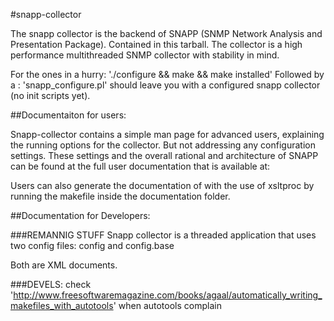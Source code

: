 #snapp-collector

The snapp collector is the backend of SNAPP (SNMP Network Analysis and
Presentation Package). Contained in this tarball.
The collector is a high performance multithreaded SNMP collector
with stability in mind.

For the ones in a hurry:
'./configure && make  && make installed'
Followed by a :
'snapp_configure.pl'
should leave you with a configured snapp collector (no init scripts yet).


##Documentaiton for users:

Snapp-collector contains a simple man page for advanced users, explaining
the running options for the collector. But not addressing any configuration
settings. These settings and the overall rational and architecture of
SNAPP can be found at the full user documentation that is available at:

Users can also generate the documentation of with the use of xsltproc
by running the makefile inside the documentation folder.




##Documentation for Developers:



###REMANNIG STUFF
Snapp collector is a threaded application
that uses two config files:
config and config.base

Both are XML documents.


###DEVELS:
check 'http://www.freesoftwaremagazine.com/books/agaal/automatically_writing_makefiles_with_autotools'
when autotools complain


